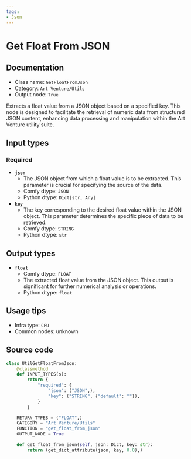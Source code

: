 ```yaml
---
tags:
- Json
---
```


# Get Float From JSON
## Documentation
- Class name: `GetFloatFromJson`
- Category: `Art Venture/Utils`
- Output node: `True`

Extracts a float value from a JSON object based on a specified key. This node is designed to facilitate the retrieval of numeric data from structured JSON content, enhancing data processing and manipulation within the Art Venture utility suite.
## Input types
### Required
- **`json`**
    - The JSON object from which a float value is to be extracted. This parameter is crucial for specifying the source of the data.
    - Comfy dtype: `JSON`
    - Python dtype: `Dict[str, Any]`
- **`key`**
    - The key corresponding to the desired float value within the JSON object. This parameter determines the specific piece of data to be retrieved.
    - Comfy dtype: `STRING`
    - Python dtype: `str`
## Output types
- **`float`**
    - Comfy dtype: `FLOAT`
    - The extracted float value from the JSON object. This output is significant for further numerical analysis or operations.
    - Python dtype: `float`
## Usage tips
- Infra type: `CPU`
- Common nodes: unknown


## Source code
```python
class UtilGetFloatFromJson:
    @classmethod
    def INPUT_TYPES(s):
        return {
            "required": {
                "json": ("JSON",),
                "key": ("STRING", {"default": ""}),
            }
        }

    RETURN_TYPES = ("FLOAT",)
    CATEGORY = "Art Venture/Utils"
    FUNCTION = "get_float_from_json"
    OUTPUT_NODE = True

    def get_float_from_json(self, json: Dict, key: str):
        return (get_dict_attribute(json, key, 0.0),)

```
